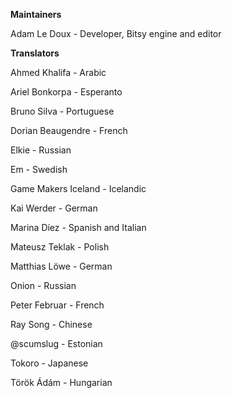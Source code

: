 **Maintainers**

Adam Le Doux - Developer, Bitsy engine and editor


**Translators**

Ahmed Khalifa - Arabic

Ariel Bonkorpa - Esperanto

Bruno Silva - Portuguese

Dorian Beaugendre - French

Elkie - Russian

Em - Swedish

Game Makers Iceland - Icelandic

Kai Werder - German

Marina Díez - Spanish and Italian

Mateusz Teklak - Polish

Matthias Löwe - German

Onion - Russian

Peter Februar - French

Ray Song - Chinese

@scumslug - Estonian

Tokoro - Japanese

Török Ádám - Hungarian